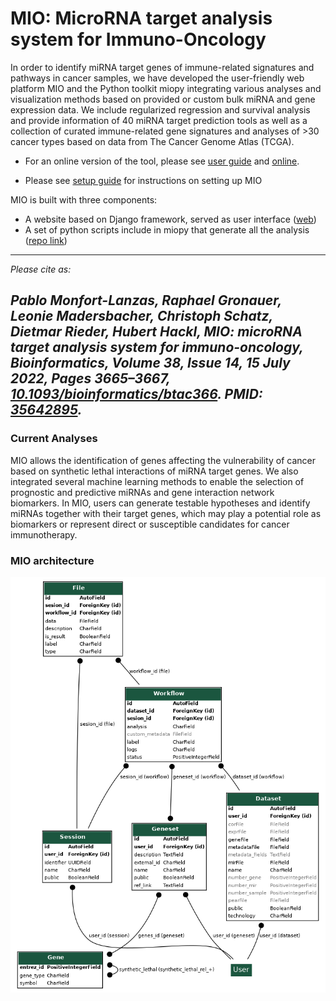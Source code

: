 # MIO: MicroRNA target analysis system for Immuno-Oncology

In order to identify miRNA target genes of immune-related signatures and pathways in cancer samples, we have developed the user-friendly web platform MIO and the Python toolkit miopy integrating various analyses and visualization methods based on provided or custom bulk miRNA and gene expression data. We include regularized regression and survival analysis and provide information of 40 miRNA target prediction tools as well as a collection of curated immune-related gene signatures and analyses of >30 cancer types based on data from The Cancer Genome Atlas (TCGA). 

- For an online version of the tool, please see [user guide](/man/MIO_Manual.pdf) and [online](https://mio.i-med.ac.at/).

- Please see [setup guide](doc/setupguide.md) for instructions on setting up MIO

MIO is built with three components:

- A website based on Django framework, served as user interface ([web](/web/))
- A set of python scripts include in miopy that generate all the analysis ([repo link](https://github.com/icbi-lab/miopy))


---
_Please cite as:_  

_Pablo Monfort-Lanzas, Raphael Gronauer, Leonie Madersbacher, Christoph Schatz, Dietmar Rieder, Hubert Hackl, MIO: microRNA target analysis system for immuno-oncology, Bioinformatics, Volume 38, Issue 14, 15 July 2022, Pages 3665–3667, [10.1093/bioinformatics/btac366](https://academic.oup.com/bioinformatics/advance-article/doi/10.1093/bioinformatics/btac366/6596596?login=true). PMID: [35642895](https://pubmed.ncbi.nlm.nih.gov/35642895/)._
---

### Current Analyses

MIO allows the identification of genes affecting the vulnerability of cancer based on synthetic lethal interactions of miRNA target genes. We also integrated several machine learning methods to enable the selection of prognostic and predictive miRNAs and gene interaction network biomarkers. In MIO, users can generate testable hypotheses and identify miRNAs together with their target genes, which may play a potential role as biomarkers or represent direct or susceptible candidates for cancer immunotherapy.

### MIO architecture

![architecture](web/table_architecture.png)
